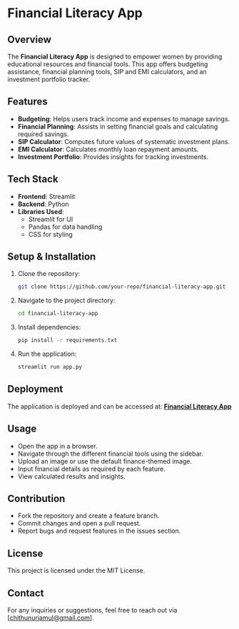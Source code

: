 # Financial Literacy App

## Overview
The **Financial Literacy App** is designed to empower women by providing educational resources and financial tools. This app offers budgeting assistance, financial planning tools, SIP and EMI calculators, and an investment portfolio tracker.

## Features
- **Budgeting**: Helps users track income and expenses to manage savings.
- **Financial Planning**: Assists in setting financial goals and calculating required savings.
- **SIP Calculator**: Computes future values of systematic investment plans.
- **EMI Calculator**: Calculates monthly loan repayment amounts.
- **Investment Portfolio**: Provides insights for tracking investments.

## Tech Stack
- **Frontend**: Streamlit
- **Backend**: Python
- **Libraries Used**:
  - Streamlit for UI
  - Pandas for data handling
  - CSS for styling

## Setup & Installation
1. Clone the repository:
   ```bash
   git clone https://github.com/your-repo/financial-literacy-app.git
   ```
2. Navigate to the project directory:
   ```bash
   cd financial-literacy-app
   ```
3. Install dependencies:
   ```bash
   pip install -r requirements.txt
   ```
4. Run the application:
   ```bash
   streamlit run app.py
   ```

## Deployment
The application is deployed and can be accessed at:
[**Financial Literacy App**](https://financialliteracyapp-t3pqnzrk9natujwmippbz9.streamlit.app/)

## Usage
- Open the app in a browser.
- Navigate through the different financial tools using the sidebar.
- Upload an image or use the default finance-themed image.
- Input financial details as required by each feature.
- View calculated results and insights.

## Contribution
- Fork the repository and create a feature branch.
- Commit changes and open a pull request.
- Report bugs and request features in the issues section.

## License
This project is licensed under the MIT License.

## Contact
For any inquiries or suggestions, feel free to reach out via [chithunuriamul@gmail.com].

